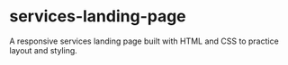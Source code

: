 # services-landing-page
A responsive services landing page built with HTML and CSS to practice layout and styling.
